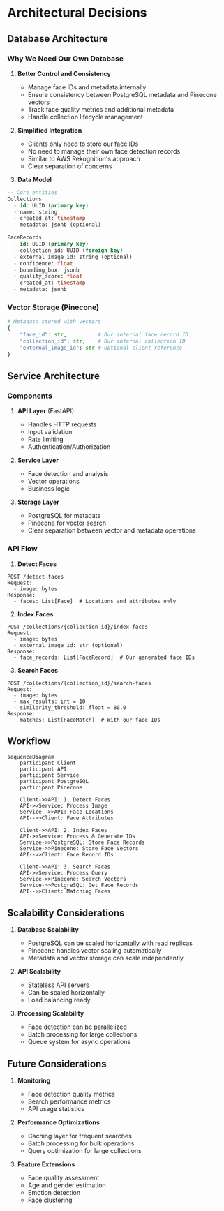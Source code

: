 # Architectural Decisions

## Database Architecture

### Why We Need Our Own Database

1. **Better Control and Consistency**
   - Manage face IDs and metadata internally
   - Ensure consistency between PostgreSQL metadata and Pinecone vectors
   - Track face quality metrics and additional metadata
   - Handle collection lifecycle management

2. **Simplified Integration**
   - Clients only need to store our face IDs
   - No need to manage their own face detection records
   - Similar to AWS Rekognition's approach
   - Clear separation of concerns

3. **Data Model**
```sql
-- Core entities
Collections
  - id: UUID (primary key)
  - name: string
  - created_at: timestamp
  - metadata: jsonb (optional)

FaceRecords
  - id: UUID (primary key)
  - collection_id: UUID (foreign key)
  - external_image_id: string (optional)
  - confidence: float
  - bounding_box: jsonb
  - quality_score: float
  - created_at: timestamp
  - metadata: jsonb
```

### Vector Storage (Pinecone)

```python
# Metadata stored with vectors
{
    "face_id": str,          # Our internal face record ID
    "collection_id": str,    # Our internal collection ID
    "external_image_id": str # Optional client reference
}
```

## Service Architecture

### Components
1. **API Layer** (FastAPI)
   - Handles HTTP requests
   - Input validation
   - Rate limiting
   - Authentication/Authorization

2. **Service Layer**
   - Face detection and analysis
   - Vector operations
   - Business logic

3. **Storage Layer**
   - PostgreSQL for metadata
   - Pinecone for vector search
   - Clear separation between vector and metadata operations

### API Flow

1. **Detect Faces**
```http
POST /detect-faces
Request:
  - image: bytes
Response:
  - faces: List[Face]  # Locations and attributes only
```

2. **Index Faces**
```http
POST /collections/{collection_id}/index-faces
Request:
  - image: bytes
  - external_image_id: str (optional)
Response:
  - face_records: List[FaceRecord]  # Our generated face IDs
```

3. **Search Faces**
```http
POST /collections/{collection_id}/search-faces
Request:
  - image: bytes
  - max_results: int = 10
  - similarity_threshold: float = 80.0
Response:
  - matches: List[FaceMatch]  # With our face IDs
```

## Workflow

```mermaid
sequenceDiagram
    participant Client
    participant API
    participant Service
    participant PostgreSQL
    participant Pinecone

    Client->>API: 1. Detect Faces
    API->>Service: Process Image
    Service-->>API: Face Locations
    API-->>Client: Face Attributes

    Client->>API: 2. Index Faces
    API->>Service: Process & Generate IDs
    Service->>PostgreSQL: Store Face Records
    Service->>Pinecone: Store Face Vectors
    API-->>Client: Face Record IDs

    Client->>API: 3. Search Faces
    API->>Service: Process Query
    Service->>Pinecone: Search Vectors
    Service->>PostgreSQL: Get Face Records
    API-->>Client: Matching Faces
```

## Scalability Considerations

1. **Database Scalability**
   - PostgreSQL can be scaled horizontally with read replicas
   - Pinecone handles vector scaling automatically
   - Metadata and vector storage can scale independently

2. **API Scalability**
   - Stateless API servers
   - Can be scaled horizontally
   - Load balancing ready

3. **Processing Scalability**
   - Face detection can be parallelized
   - Batch processing for large collections
   - Queue system for async operations

## Future Considerations

1. **Monitoring**
   - Face detection quality metrics
   - Search performance metrics
   - API usage statistics

2. **Performance Optimizations**
   - Caching layer for frequent searches
   - Batch processing for bulk operations
   - Query optimization for large collections

3. **Feature Extensions**
   - Face quality assessment
   - Age and gender estimation
   - Emotion detection
   - Face clustering 